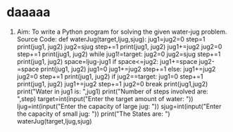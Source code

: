 # daaaaa
1. Aim: To write a Python program for solving the given water-jug problem.
Source Code:
def waterJug(target,ljug,sjug):
jug1=jug2=0
step=1
print(jug1, jug2)
jug2=sjug
step+=1
print(jug1, jug2)
jug1+=jug2
jug2=0
step+=1
print(jug1, jug2)
while jug1!=target:
jug2=0
jug2=sjug
step+=1
print(jug1, jug2)
space=ljug-jug1
if space&lt;=jug2:
jug1+=space
jug2-=space
print(jug1, jug2)
jug1=0
jug1+=jug2
step+=1
else:
jug1+=jug2
jug2=0
step+=1
print(jug1, jug2)
if jug2==target:
jug1=0
step+=1
print(jug1, jug2)
jug1+=jug2
step+=1
jug2=0
break
print(jug1,jug2)
print(&quot;Water in jug1 is: &quot;,jug1)
print(&quot;Number of steps involved are: &quot;,step)
target=int(input(&quot;Enter the target amount of water: &quot;))
ljug=int(input(&quot;Enter the capacity of large jug: &quot;))
sjug=int(input(&quot;Enter the capacity of small jug: &quot;))
print(&quot;The States are: &quot;)
waterJug(target,ljug,sjug)
